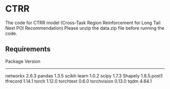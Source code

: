 # CTRR
The code for CTRR model (Cross-Task Region Reinforcement for Long Tail Next POI Recommendation)
Please unzip the data.zip file before running the code.

## Requirements
Package            Version
------------------ -----------
networkx           2.6.3
pandas             1.3.5
scikit-learn       1.0.2
scipy              1.7.3
Shapely            1.8.5.post1
tfrecord           1.14.1
torch              1.12.0
torchtext          0.6.0
torchvision        0.13.0
tqdm               4.64.1
